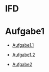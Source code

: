 # IFD

# Aufgabe1

- [Aufgabe1.1](https://alinakle.github.io/IFD/Aufgabe1/Moodboard.pdf)
- [Aufgabe1.2](https://alinakle.github.io/IFD/Aufgabe1/Themenvorschlag.pdf)

- [Aufgabe2](https://alinakle.github.io/IFD/Aufgabe2/home.html)